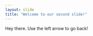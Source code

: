 ```yaml
---
layout: slide
title: "Welcome to our second slide!"
---
```

Hey there.
Use the left arrow to go back!
